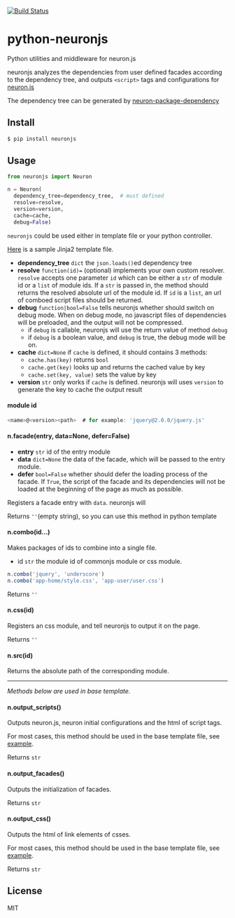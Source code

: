 [![Build Status](https://travis-ci.org/kaelzhang/python-neuronjs.svg?branch=master)](https://travis-ci.org/kaelzhang/python-neuronjs)

# python-neuronjs

Python utilities and middleware for neuron.js

neuronjs analyzes the dependencies from user defined facades according to the dependency tree, and outputs `<script>` tags and configurations for [neuron.js](https://github.com/kaelzhang/neuron)

The dependency tree can be generated by [neuron-package-dependency](https://github.com/kaelzhang/neuron-package-dependency)

## Install

```sh
$ pip install neuronjs
```

## Usage

```py
from neuronjs import Neuron

n = Neuron(
  dependency_tree=dependency_tree,  # must defined
  resolve=resolve,
  version=version,
  cache=cache,
  debug=False)
```

`neuronjs` could be used either in template file or your python controller.

[Here](./sample/sample-jinja.html) is a sample Jinja2 template file.

- **dependency_tree** `dict` the `json.loads()`ed dependency tree
- **resolve** `function(id)=` (optional) implements your own custom resolver. `resolve` accepts one parameter `id` which can be either a `str` of module id or a `list` of module ids. If a `str` is passed in, the method should returns the resolved absolute url of the module id. If `id` is a `list`, an url of comboed script files should be returned.
- **debug** `function|bool=False` tells neuronjs whether should switch on debug mode. When on debug mode, no javascript files of dependencies will be preloaded, and the output will not be compressed.
  - if `debug` is callable, neuronjs will use the return value of method `debug`
  - if `debug` is a boolean value, and `debug` is true, the debug mode will be on.
- **cache** `dict=None` if `cache` is defined, it should contains 3 methods:
  - `cache.has(key)` returns `bool`
  - `cache.get(key)` looks up and returns the cached value by key
  - `cache.set(key, value)` sets the value by key
- **version** `str` only works if `cache` is defined. neuronjs will uses `version`
to generate the key to cache the output result

#### module id

```js
<name>@<version><path>  # for example: 'jquery@2.0.0/jquery.js'
```

#### n.facade(entry, data=None, defer=False)

- **entry** `str` id of the entry module
- **data** `dict=None` the data of the facade, which will be passed to the entry module.
- **defer** `bool=False` whether should defer the loading process of the facade. If `True`, the script of the facade and its dependencies will not be loaded at the beginning of the page as much as possible.

Registers a facade entry with `data`. neuronjs will 

Returns `''`(empty string), so you can use this method in python template 

#### n.combo(id...)

Makes packages of ids to combine into a single file.

- id `str` the module id of commonjs module or css module. 

```js
n.combo('jquery', 'underscore')
n.combo('app-home/style.css', 'app-user/user.css')
```

Returns `''`

#### n.css(id)

Registers an css module, and tell neuronjs to output it on the page.

Returns `''`

#### n.src(id)

Returns the absolute path of the corresponding module.

****

_Methods below are used in base template._

#### n.output_scripts()

Outputs neuron.js, neuron initial configurations and the html of script tags.

For most cases, this method should be used in the base template file, see [example](./sample/sample-jinja.html).

Returns `str`

#### n.output_facades()

Outputs the initialization of facades.

Returns `str`

#### n.output_css()

Outputs the html of link elements of csses.

For most cases, this method should be used in the base template file, see [example](./sample/sample-jinja.html).

Returns `str`

## License

MIT
